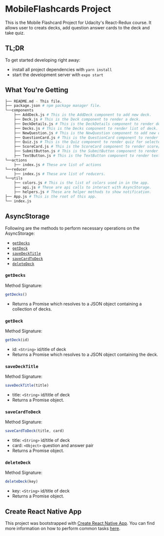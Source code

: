 # MobileFlashcards Project

This is the Mobile Flashcard Project for Udacity's React-Redux course.
It allows user to creats decks, add question answer cards to the deck and take quiz.

## TL;DR

To get started developing right away:

* install all project dependencies with `yarn install`
* start the development server with `expo start`

## What You're Getting
```bash
├── README.md - This file.
├── package.json # npm package manager file.
└──components
    ├── AddDeck.js # This is the AddDeck component to add new deck.
    ├── Deck.js # This is the Deck component to render a deck.
    ├── DeckDetails.js # This is the DeckDetails component to render deck title and number of cards in deck.
    ├── Decks.js # This is the Decks component to render list of deck.
    ├── NewQuestion.js # This is the NewQuestion component to add new question/card to deck.
    ├── QuestionCard.js # This is the QuestionCard component to render question card in a quiz.
    ├── Quiz.js # This is the Quiz component to render quiz for selected deck.
    ├── ScoreCard.js # This is the ScoreCard component to render score/results of a quiz.
    ├── SubmitButton.js # This is the SubmitButton component to render button throughout the app.
    ├── TextButton.js # This is the TextButton component to render text button throughout the app.
└──actions
    ├── index.js # These are list of actions
└──reducer
    ├── index.js # These are list of reducers.
└──utils
    ├── colors.js # This is the list of colors used in in the app.
    ├── api.js # These are api calls to interact with AsyncStorage.
    ├── helpers.js # These are helper methods to show notification.        
├── App.js # This is the root of this app.
└── index.js
```

## AsyncStorage

Following are the methods to perform necessary operations on the AsyncStorage:

* [`getDecks`](#getDecks)
* [`getDeck`](#getDeck)
* [`saveDeckTitle`](#saveDeckTitle)
* [`saveCardToDeck`](#saveCardToDeck)
* [`deleteDeck`](#deleteDeck)

### `getDecks`

Method Signature:

```js
getDecks()
```

* Returns a Promise which resolves to a JSON object containing a collection of decks.

### `getDeck`

Method Signature:

```js
getDeck(id)
```

* id: `<String>` id/title of deck
* Returns a Promise which resolves to a JSON object containing the deck.

### `saveDeckTitle`

Method Signature:

```js
saveDeckTitle(title)
```

* title: `<String>` id/title of deck
* Returns a Promise object.

### `saveCardToDeck`

Method Signature:

```js
saveCardToDeck(title, card)
```

* title: `<String>` id/title of deck
* card: `<Object>` question and answer pair
* Returns a Promise object.

### `deleteDeck`

Method Signature:

```js
deleteDeck(key)
```

* key: `<String>` id/title of deck
* Returns a Promise object.

## Create React Native App

This project was bootstrapped with [Create React Native App](https://github.com/expo/create-react-native-app). You can find more information on how to perform common tasks [here](https://github.com/expo/create-react-native-app/blob/master/README.md).
